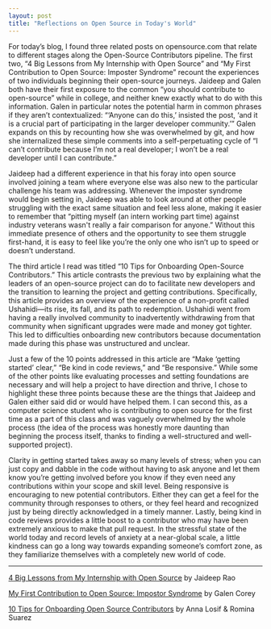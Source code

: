 ```yaml
---
layout: post
title: "Reflections on Open Source in Today's World"
---
```


For today’s blog, I found three related posts on opensource.com that relate to different stages along the Open-Source Contributors pipeline. The first two, “4 Big Lessons from My Internship with Open Source” and “My First Contribution to Open Source: Imposter Syndrome” recount the experiences of two individuals beginning their open-source journeys. Jaideep and Galen both have their first exposure to the common “you should contribute to open-source” while in college, and neither knew exactly what to do with this information. Galen in particular notes the potential harm in common phrases if they aren’t contextualized: “‘Anyone can do this,’ insisted the post, ‘and it is a crucial part of participating in the larger developer community.’” Galen expands on this by recounting how she was overwhelmed by git, and how she internalized these simple comments into a self-perpetuating cycle of “I can’t contribute because I’m not a real developer; I won’t be a real developer until I can contribute.”  

Jaideep had a different experience in that his foray into open source involved joining a team where everyone else was also new to the particular challenge his team was addressing. Whenever the imposter syndrome would begin setting in, Jaideep was able to look around at other people struggling with the exact same situation and feel less alone, making it easier to remember that “pitting myself (an intern working part time) against industry veterans wasn't really a fair comparison for anyone.” Without this immediate presence of others and the opportunity to see them struggle first-hand, it is easy to feel like you’re the only one who isn’t up to speed or doesn’t understand.  

The third article I read was titled “10 Tips for Onboarding Open-Source Contributors.” This article contrasts the previous two by explaining what the leaders of an open-source project can do to facilitate new developers and the transition to learning the project and getting contributions. Specifically, this article provides an overview of the experience of a non-profit called Ushahidi—its rise, its fall, and its path to redemption. Ushahidi went from having a really involved community to inadvertently withdrawing from that community when significant upgrades were made and money got tighter. This led to difficulties onboarding new contributors because documentation made during this phase was unstructured and unclear.  

Just a few of the 10 points addressed in this article are “Make ‘getting started’ clear,” “Be kind in code reviews,” and “Be responsive.” While some of the other points like evaluating processes and setting foundations are necessary and will help a project to have direction and thrive, I chose to highlight these three points because these are the things that Jaideep and Galen either said did or would have helped them. I can second this, as a computer science student who is contributing to open source for the first time as a part of this class and was vaguely overwhelmed by the whole process (the idea of the process was honestly more daunting than beginning the process itself, thanks to finding a well-structured and well-supported project).  

Clarity in getting started takes away so many levels of stress; when you can just copy and dabble in the code without having to ask anyone and let them know you’re getting involved before you know if they even need any contributions within your scope and skill level. Being responsive is encouraging to new potential contributors. Either they can get a feel for the community through responses to others, or they feel heard and recognized just by being directly acknowledged in a timely manner. Lastly, being kind in code reviews provides a little boost to a contributor who may have been extremely anxious to make that pull request. In the stressful state of the world today and record levels of anxiety at a near-global scale, a little kindness can go a long way towards expanding someone’s comfort zone, as they familiarize themselves with a completely new world of code.  

---


[4 Big Lessons from My Internship with Open Source](https://opensource.com/article/21/1/open-source-intern) by Jaideep Rao
 
[My First Contribution to Open Source: Impostor Syndrome](https://opensource.com/article/19/11/my-first-open-source-contribution-impostor-syndrome) by Galen Corey

[10 Tips for Onboarding Open Source Contributors](https://opensource.com/article/19/12/open-source-contributors) by Anna Losif & Romina Suarez
